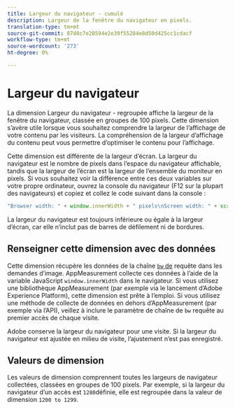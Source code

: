 ```yaml
---
title: Largeur du navigateur - cumulé
description: Largeur de la fenêtre du navigateur en pixels.
translation-type: tm+mt
source-git-commit: 87d0c7e20594e2e39f55284e8d50d425cc1cdacf
workflow-type: tm+mt
source-wordcount: '273'
ht-degree: 0%

---
```



# Largeur du navigateur

La dimension Largeur du navigateur - regroupée affiche la largeur de la fenêtre du navigateur, classée en groupes de 100 pixels. Cette dimension s’avère utile lorsque vous souhaitez comprendre la largeur de l’affichage de votre contenu par les visiteurs. La compréhension de la largeur d’affichage du contenu peut vous permettre d’optimiser le contenu pour l’affichage.

Cette dimension est différente de la largeur d’écran. La largeur du navigateur est le nombre de pixels dans l’espace du navigateur affichable, tandis que la largeur de l’écran est la largeur de l’ensemble du moniteur en pixels. Si vous souhaitez voir la différence entre ces deux variables sur votre propre ordinateur, ouvrez la console du navigateur (F12 sur la plupart des navigateurs) et copiez et collez le code suivant dans la console :

```javascript
"Browser width: " + window.innerWidth + " pixels\nScreen width: " + screen.width + " pixels";
```

La largeur du navigateur est toujours inférieure ou égale à la largeur d’écran, car elle n’inclut pas de barres de défilement ni de bordures.

## Renseigner cette dimension avec des données

Cette dimension récupère les données de la chaîne [`bw` de](/help/implement/validate/query-parameters.md) requête dans les demandes d’image. AppMeasurement collecte ces données à l’aide de la variable JavaScript `window.innerWidth` dans le navigateur. Si vous utilisez une bibliothèque AppMeasurement (par exemple via le lancement d’Adobe Experience Platform), cette dimension est prête à l’emploi. Si vous utilisez une méthode de collecte de données en dehors d’AppMeasurement (par exemple via l’API), veillez à inclure le paramètre de chaîne de `bw` requête au premier accès de chaque visite.

Adobe conserve la largeur du navigateur pour une visite. Si la largeur du navigateur est ajustée en milieu de visite, l’ajustement n’est pas enregistré.

## Valeurs de dimension

Les valeurs de dimension comprennent toutes les largeurs de navigateur collectées, classées en groupes de 100 pixels. Par exemple, si la largeur du navigateur d’un accès est `1280`définie, elle est regroupée dans la valeur de dimension `1200 to 1299`.
